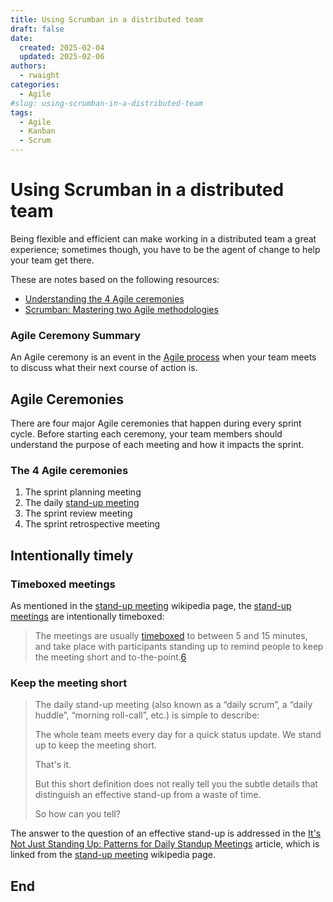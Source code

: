 ```yaml
---
title: Using Scrumban in a distributed team
draft: false
date:
  created: 2025-02-04
  updated: 2025-02-06
authors:
  - rwaight
categories:
  - Agile
#slug: using-scrumban-in-a-distributed-team
tags:
  - Agile
  - Kanban
  - Scrum
---
```


# Using Scrumban in a distributed team

Being flexible and efficient can make working in a distributed team a great experience; sometimes though, you have to be the agent of change to help your team get there.

These are notes based on the following resources:
- [Understanding the 4 Agile ceremonies][10]
- [Scrumban: Mastering two Agile methodologies][20]

### Agile Ceremony Summary

An Agile ceremony is an event in the [Agile process][11] when your team meets to discuss what their next course of action is.

## Agile Ceremonies

There are four major Agile ceremonies that happen during every sprint cycle. Before starting each ceremony, your team members should understand the purpose of each meeting and how it impacts the sprint.

### The 4 Agile ceremonies

1. The sprint planning meeting
2. The daily [stand-up meeting][30]
3. The sprint review meeting
4. The sprint retrospective meeting


## Intentionally timely

### Timeboxed meetings

As mentioned in the [stand-up meeting][30] wikipedia page, the [stand-up meetings][30] are intentionally timeboxed:
> The meetings are usually [timeboxed][31] to between 5 and 15 minutes, and take place with participants standing up to remind people to keep the meeting short and to-the-point.[6][32]


### Keep the meeting short

> The daily stand-up meeting (also known as a “daily scrum”, a “daily huddle”, “morning roll-call”, etc.) is simple to describe:
> 
> The whole team meets every day for a quick status update. We stand up to keep the meeting short.
> 
> That's it.
> 
> But this short definition does not really tell you the subtle details that distinguish an effective stand-up from a waste of time.
> 
> So how can you tell?

The answer to the question of an effective stand-up is addressed in the [It's Not Just Standing Up: Patterns for Daily Standup Meetings][32] article, which is linked from the [stand-up meeting][30] wikipedia page.


## End

[10]: <https://asana.com/resources/agile-scrum-ceremonies> "Understanding the 4 Agile ceremonies"
[11]: https://asana.com/resources/agile-methodology
[20]: <https://www.atlassian.com/agile/project-management/scrumban> "Scrumban: Mastering two Agile methodologies"
[30]: https://en.wikipedia.org/wiki/Stand-up_meeting
[31]: https://en.wikipedia.org/wiki/Timeboxing
[32]: https://www.martinfowler.com/articles/itsNotJustStandingUp.html

<!--- [999]: https://asana.com/resources/what-is-scrum --->
